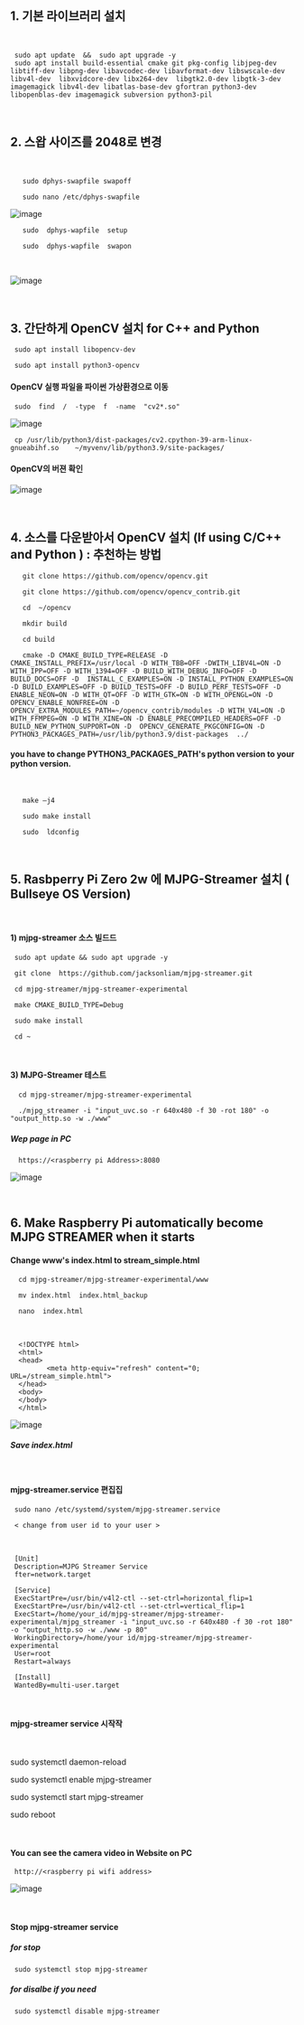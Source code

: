 ## 1. 기본 라이브러리 설치

<br/>

     sudo apt update  &&  sudo apt upgrade -y     
     sudo apt install build-essential cmake git pkg-config libjpeg-dev libtiff-dev libpng-dev libavcodec-dev libavformat-dev libswscale-dev libv4l-dev  libxvidcore-dev libx264-dev  libgtk2.0-dev libgtk-3-dev imagemagick libv4l-dev libatlas-base-dev gfortran python3-dev libopenblas-dev imagemagick subversion python3-pil

<br/>

## 2. 스왑 사이즈를 2048로 변경

<br/>

       sudo dphys-swapfile swapoff
       
       sudo nano /etc/dphys-swapfile

<bt/>

![image](https://github.com/user-attachments/assets/1beb6134-5fe6-456f-94fe-a48627fcde77)

       sudo  dphys-wapfile  setup

       sudo  dphys-wapfile  swapon
       
<br/>        

![image](https://github.com/user-attachments/assets/9e22ae3b-588c-40d1-8732-50a163778078)

<br/>
       

## 3. 간단하게 OpenCV 설치  for C++ and Python 

     sudo apt install libopencv-dev

     sudo apt install python3-opencv

#### OpenCV 실행 파일을 파이썬 가상환경으로 이동 

     sudo  find  /  -type  f  -name  "cv2*.so"

![image](https://github.com/user-attachments/assets/6113320f-6d1f-4a84-9098-6b6e8be3ce14)

     cp /usr/lib/python3/dist-packages/cv2.cpython-39-arm-linux-gnueabihf.so    ~/myvenv/lib/python3.9/site-packages/

#### OpenCV의 버젼 확인

![image](https://github.com/user-attachments/assets/473ac68a-f880-4d9e-a3f6-503a26e5823e)

<br/>

## 4. 소스를 다운받아서 OpenCV 설치 (If using  C/C++ and Python )  : 추천하는 방법

       git clone https://github.com/opencv/opencv.git
   
       git clone https://github.com/opencv/opencv_contrib.git

       cd  ~/opencv

       mkdir build

       cd build

       cmake -D CMAKE_BUILD_TYPE=RELEASE -D CMAKE_INSTALL_PREFIX=/usr/local -D WITH_TBB=OFF -DWITH_LIBV4L=ON -D WITH_IPP=OFF -D WITH_1394=OFF -D BUILD_WITH_DEBUG_INFO=OFF -D BUILD_DOCS=OFF -D  INSTALL_C_EXAMPLES=ON -D INSTALL_PYTHON_EXAMPLES=ON -D BUILD_EXAMPLES=OFF -D BUILD_TESTS=OFF -D BUILD_PERF_TESTS=OFF -D ENABLE_NEON=ON -D WITH_QT=OFF -D WITH_GTK=ON -D WITH_OPENGL=ON -D  OPENCV_ENABLE_NONFREE=ON -D  OPENCV_EXTRA_MODULES_PATH=~/opencv_contrib/modules -D WITH_V4L=ON -D WITH_FFMPEG=ON -D WITH_XINE=ON -D ENABLE_PRECOMPILED_HEADERS=OFF -D BUILD_NEW_PYTHON_SUPPORT=ON -D  OPENCV_GENERATE_PKGCONFIG=ON -D  PYTHON3_PACKAGES_PATH=/usr/lib/python3.9/dist-packages  ../
 
#### you have to change PYTHON3_PACKAGES_PATH's python version to your python version.

<br/>

       make –j4

       sudo make install

       sudo  ldconfig

<br/>

## 5. Rasbperry Pi Zero 2w 에 MJPG-Streamer 설치 ( Bullseye OS Version)

<br/>

#### 1) mjpg-streamer 소스 빌드드 

     sudo apt update && sudo apt upgrade -y

     git clone  https://github.com/jacksonliam/mjpg-streamer.git

     cd mjpg-streamer/mjpg-streamer-experimental

     make CMAKE_BUILD_TYPE=Debug

     sudo make install 
     
     cd ~     
    
<br/>  

#### 3) MJPG-Streamer 테스트
      cd mjpg-streamer/mjpg-streamer-experimental

      ./mjpg_streamer -i "input_uvc.so -r 640x480 -f 30 -rot 180" -o "output_http.so -w ./www"


##### Wep page in PC 

      https://<raspberry pi Address>:8080

![image](https://github.com/user-attachments/assets/fd233dcf-a3a0-400d-9f30-4f9a15ec14f6)

<br/>

## 6. Make Raspberry Pi automatically become MJPG STREAMER when it starts 

#### Change  www's index.html to  stream_simple.html 

      cd mjpg-streamer/mjpg-streamer-experimental/www
      
      mv index.html  index.html_backup
      
      nano  index.html 

<br/>

      <!DOCTYPE html>
      <html>
      <head>
             <meta http-equiv="refresh" content="0; URL=/stream_simple.html">
      </head>
      <body>
      </body>
      </html>

![image](https://github.com/user-attachments/assets/c3c19b79-f056-4f1f-87b0-a5aa60577309)

##### Save index.html 

<br/>      
 
####  mjpg-streamer.service 편집집 

     sudo nano /etc/systemd/system/mjpg-streamer.service
 
     < change from user id to your user >
    
<br/> 

     [Unit]
     Description=MJPG Streamer Service
     fter=network.target

     [Service]
     ExecStartPre=/usr/bin/v4l2-ctl --set-ctrl=horizontal_flip=1
     ExecStartPre=/usr/bin/v4l2-ctl --set-ctrl=vertical_flip=1
     ExecStart=/home/your_id/mjpg-streamer/mjpg-streamer-experimental/mjpg_streamer -i "input_uvc.so -r 640x480 -f 30 -rot 180" -o "output_http.so -w ./www -p 80"
     WorkingDirectory=/home/your id/mjpg-streamer/mjpg-streamer-experimental
     User=root
     Restart=always

     [Install]
     WantedBy=multi-user.target

     

<br/>
               
####  mjpg-streamer service 시작작 
<br/>

   sudo systemctl daemon-reload
   
   sudo systemctl enable mjpg-streamer
   
   sudo systemctl start mjpg-streamer
   
   sudo reboot

<br/>

####  You can see the camera video in Website on PC

     http://<raspberry pi wifi address>
     
![image](https://github.com/user-attachments/assets/e9f3a5fb-403b-48a2-8bf2-5143b5beb6e8)

<br/>

####  Stop  mjpg-streamer service 

#####  for stop

     sudo systemctl stop mjpg-streamer

#####  for disalbe if you need

     sudo systemctl disable mjpg-streamer

